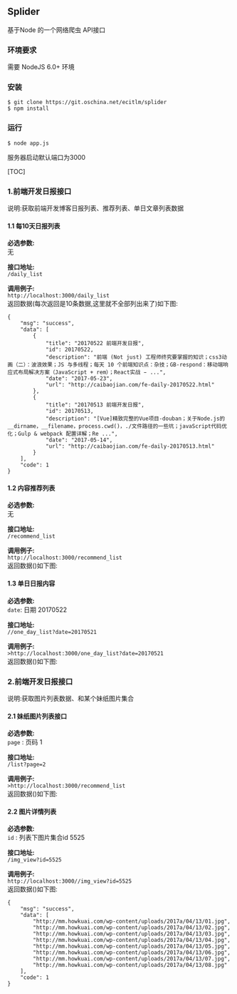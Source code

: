 ## Splider
基于Node 的一个网络爬虫 API接口


### 环境要求
需要 NodeJS 6.0+ 环境

### 安装  
``` shell
$ git clone https://git.oschina.net/ecitlm/splider
$ npm install
```
### 运行
``` shell
$ node app.js 
```
服务器启动默认端口为3000


[TOC]

### 1.前端开发日报接口
说明:获取前端开发博客日报列表、推荐列表、单日文章列表数据 

#### 1.1 每10天日报列表  
**必选参数:**  
无 

**接口地址:**  
`/daily_list`  

**调用例子:**  
`http://localhost:3000/daily_list`  
返回数据(每次返回是10条数据,这里就不全部列出来了)如下图:  
```
{
    "msg": "success",
    "data": [
        {
            "title": "20170522 前端开发日报",
            "id": 20170522,
            "description": "前端 (Not just) 工程师终究要掌握的知识；css3动画（二）：波浪效果；JS 与多线程；每天 10 个前端知识点：杂技；GB-respond：移动端响应式布局解决方案（JavaScript + rem）；React实战 ̵ ...",
            "date": "2017-05-23",
            "url": "http://caibaojian.com/fe-daily-20170522.html"
        },
        {
            "title": "20170513 前端开发日报",
            "id": 20170513,
            "description": "[Vue]精致完整的Vue项目-douban；关于Node.js的__dirname，__filename，process.cwd()，./文件路径的一些坑；javaScript代码优化；Gulp & webpack 配置详解；Re ...",
            "date": "2017-05-14",
            "url": "http://caibaojian.com/fe-daily-20170513.html"
        }
    ],
    "code": 1
}
```

#### 1.2 内容推荐列表
**必选参数:**  
无 

**接口地址:**  
`/recommend_list`  

**调用例子:**  
`http://localhost:3000/recommend_list`  
返回数据()如下图:  

#### 1.3 单日日报内容
**必选参数:**  
`date`: 日期 20170522   

**接口地址:**  
`//one_day_list?date=20170521`  

**调用例子:**  
`>http://localhost:3000/one_day_list?date=20170521`  
返回数据()如下图:  


### 2.前端开发日报接口
说明:获取图片列表数据、和某个妹纸图片集合 

#### 2.1 妹纸图片列表接口
**必选参数:**  
`page` : 页码 1

**接口地址:**  
`/list?page=2`  

**调用例子:**  
`>http://localhost:3000/recommend_list`  
返回数据()如下图:  

#### 2.2 图片详情列表
**必选参数:**  
`id` :  列表下图片集合id  5525  

**接口地址:**  
`/img_view?id=5525`  

**调用例子:**  
`http://localhost:3000//img_view?id=5525`  
返回数据()如下图:  
```
{
    "msg": "success",
    "data": [
        "http://mm.howkuai.com/wp-content/uploads/2017a/04/13/01.jpg",
        "http://mm.howkuai.com/wp-content/uploads/2017a/04/13/02.jpg",
        "http://mm.howkuai.com/wp-content/uploads/2017a/04/13/03.jpg",
        "http://mm.howkuai.com/wp-content/uploads/2017a/04/13/04.jpg",
        "http://mm.howkuai.com/wp-content/uploads/2017a/04/13/05.jpg",
        "http://mm.howkuai.com/wp-content/uploads/2017a/04/13/06.jpg",
        "http://mm.howkuai.com/wp-content/uploads/2017a/04/13/07.jpg",
        "http://mm.howkuai.com/wp-content/uploads/2017a/04/13/08.jpg"
    ],
    "code": 1
}
```


